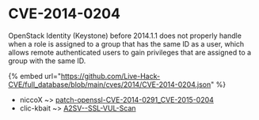 # CVE-2014-0204

OpenStack Identity (Keystone) before 2014.1.1 does not properly handle when a role is assigned to a group that has the same ID as a user, which allows remote authenticated users to gain privileges that are assigned to a group with the same ID.

{% embed url="https://github.com/Live-Hack-CVE/full_database/blob/main/cves/2014/CVE-2014-0204.json" %}


* niccoX ~> [patch-openssl-CVE-2014-0291_CVE-2015-0204](https://www.alice-snow.ru/2014/database/cve-2014-0204/patch-openssl-cve-2014-0291_cve-2015-0204-niccox)
* clic-kbait ~> [A2SV--SSL-VUL-Scan](https://www.alice-snow.ru/2014/database/cve-2014-0204/a2sv--ssl-vul-scan-clic-kbait)